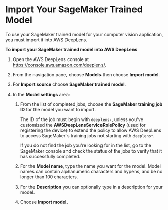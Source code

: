 # Import Your SageMaker Trained Model<a name="deeplens-import-from-sagemaker"></a>

To use your SageMaker trained model for your computer vision application, you must import it into AWS DeepLens\.

**To import your SageMaker trained model into AWS DeepLens**

1. Open the AWS DeepLens console at [https://console\.aws\.amazon\.com/deeplens/](https://console.aws.amazon.com/deeplens/)\.

1. From the navigation pane, choose **Models** then choose **Import model**\.

1. For **Import source** choose **SageMaker trained model**\.

1. In the **Model settings** area:

   1. From the list of completed jobs, choose the **SageMaker training job ID** for the model you want to import\. 

       The ID of the job must begin with `deeplens-`, unless you've customized the **AWSDeepLensServiceRolePolicy** \(used for registering the device\) to extend the policy to allow AWS DeepLens to access SageMaker's training jobs not starting with `deeplens*`\. 

       If you do not find the job you're looking for in the list, go to the SageMaker console and check the status of the jobs to verify that it has successfully completed\. 

   1. For the **Model name**, type the name you want for the model\. Model names can contain alphanumeric characters and hypens, and be no longer than 100 characters\.

   1. For the **Description** you can optionally type in a description for your model\.

   1. Choose **Import model**\.